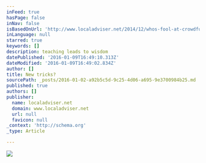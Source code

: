 ```yaml
---
inFeed: true
hasPage: false
inNav: false
isBasedOnUrl: 'http://www.localadviser.net/2014/12/whos-fool-at-crowdfunding-table.html?view=flipcard'
inLanguage: null
starred: true
keywords: []
description: teaching leads to wisdom
datePublished: '2016-01-09T16:49:10.313Z'
dateModified: '2016-01-09T16:49:02.834Z'
author: []
title: New tricks?
sourcePath: _posts/2016-01-02-a92b5c5d-9c25-4d06-a695-9e3700984b25.md
published: true
authors: []
publisher:
  name: localadviser.net
  domain: www.localadviser.net
  url: null
  favicon: null
_context: 'http://schema.org'
_type: Article

---
```

![](https://s3-us-west-2.amazonaws.com/the-grid-img/p/f97b8cbc85b8c7fb40d350620b9dc1f819a72353.jpg)